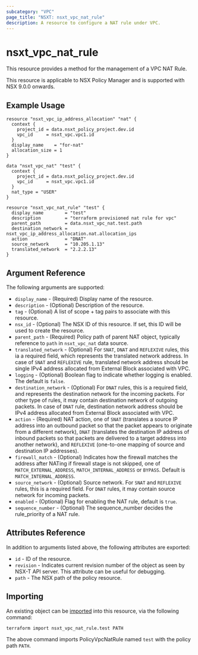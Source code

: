 ```yaml
---
subcategory: "VPC"
page_title: "NSXT: nsxt_vpc_nat_rule"
description: A resource to configure a NAT rule under VPC.
---
```


# nsxt_vpc_nat_rule

This resource provides a method for the management of a VPC NAT Rule.

This resource is applicable to NSX Policy Manager and is supported with NSX 9.0.0 onwards.

## Example Usage

```hcl
resource "nsxt_vpc_ip_address_allocation" "nat" {
  context {
    project_id = data.nsxt_policy_project.dev.id
    vpc_id     = nsxt_vpc.vpc1.id
  }
  display_name    = "for-nat"
  allocation_size = 1
}

data "nsxt_vpc_nat" "test" {
  context {
    project_id = data.nsxt_policy_project.dev.id
    vpc_id     = nsxt_vpc.vpc1.id
  }
  nat_type = "USER"
}

resource "nsxt_vpc_nat_rule" "test" {
  display_name        = "test"
  description         = "terraform provisioned nat rule for vpc"
  parent_path         = data.nsxt_vpc_nat.test.path
  destination_network = nsxt_vpc_ip_address_allocation.nat.allocation_ips
  action              = "DNAT"
  source_network      = "10.205.1.13"
  translated_network  = "2.2.2.13"
}
```

## Argument Reference

The following arguments are supported:

* `display_name` - (Required) Display name of the resource.
* `description` - (Optional) Description of the resource.
* `tag` - (Optional) A list of scope + tag pairs to associate with this resource.
* `nsx_id` - (Optional) The NSX ID of this resource. If set, this ID will be used to create the resource.
* `parent_path` - (Required) Policy path of parent NAT object, typically reference to `path` in `nsxt_vpc_nat` data source.
* `translated_network` - (Optional) For `SNAT`, `DNAT` and `REFLEXIVE` rules, this ia a required field, which
represents the translated network address. In case of `SNAT` and `REFLEXIVE` rule, translated network address should be single IPv4 address allocated from External Block associated with VPC.
* `logging` - (Optional) Boolean flag to indicate whether logging is enabled. The default is `false`.
* `destination_network` - (Optional) For `DNAT` rules, this is a required field, and represents the destination network for the incoming packets. For other type of rules, it may contain destination network of outgoing packets. In case of `DNAT` rule, destination network address should be IPv4 address allocated from External Block associated with VPC.
* `action` - (Required) NAT action, one of `SNAT` (translates a source IP address into an outbound packet so that
the packet appears to originate from a different network), `DNAT` (translates the destination IP address of inbound packets so that packets are delivered to a target address into another network), and `REFLEXIVE` (one-to-one mapping of source and destination IP addresses).
* `firewall_match` - (Optional) Indicates how the firewall matches the address after NATing if firewall
stage is not skipped, one of `MATCH_EXTERNAL_ADDRESS`, `MATCH_INTERNAL_ADDRESS` or `BYPASS`. Default is `MATCH_INTERNAL_ADDRESS`.
* `source_network` - (Optional) Source network. For `SNAT` and `REFLEXIVE` rules, this is a required field. For `DNAT` rules, it may contain source network for incoming packets.
* `enabled` - (Optional) Flag for enabling the NAT rule, default is `true`.
* `sequence_number` - (Optional) The sequence_number decides the rule_priority of a NAT rule.

## Attributes Reference

In addition to arguments listed above, the following attributes are exported:

* `id` - ID of the resource.
* `revision` - Indicates current revision number of the object as seen by NSX-T API server. This attribute can be useful for debugging.
* `path` - The NSX path of the policy resource.

## Importing

An existing object can be [imported][docs-import] into this resource, via the following command:

[docs-import]: https://developer.hashicorp.com/terraform/cli/import

```shell
terraform import nsxt_vpc_nat_rule.test PATH
```

The above command imports PolicyVpcNatRule named `test` with the policy path `PATH`.
